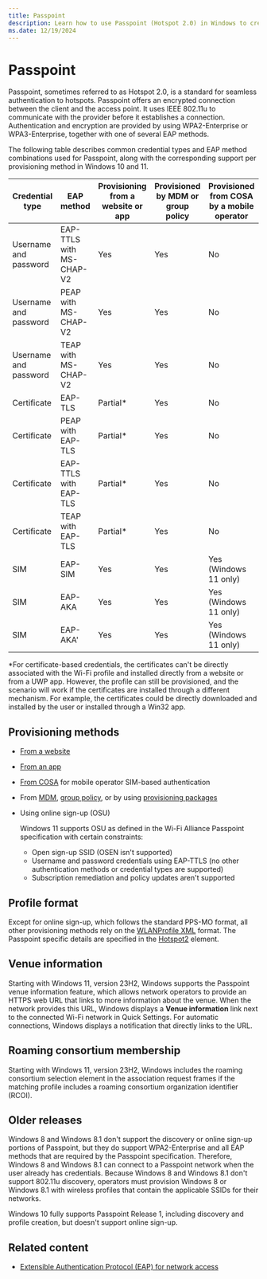 ```yaml
---
title: Passpoint
description: Learn how to use Passpoint (Hotspot 2.0) in Windows to create an encrypted connection between the client and the access point.
ms.date: 12/19/2024
---
```


# Passpoint

Passpoint, sometimes referred to as Hotspot 2.0, is a standard for seamless authentication to hotspots. Passpoint offers an encrypted connection between the client and the access point. It uses IEEE 802.11u to communicate with the provider before it establishes a connection. Authentication and encryption are provided by using WPA2-Enterprise or WPA3-Enterprise, together with one of several EAP methods.

The following table describes common credential types and EAP method combinations used for Passpoint, along with the corresponding support per provisioning method in Windows 10 and 11.

| **Credential type** | **EAP method** | **Provisioning from a website or app** | **Provisioned by MDM or group policy** | **Provisioned from COSA by a mobile operator** | **Online sign-up** |
|----|----|----|----|----|----|
| Username and password | EAP-TTLS with MS-CHAP-V2 | Yes | Yes | No | Yes (Windows 11 only) |
| Username and password | PEAP with MS-CHAP-V2 | Yes | Yes | No | No |
| Username and password | TEAP with MS-CHAP-V2 | Yes | Yes | No | No |
| Certificate | EAP-TLS | Partial\* | Yes | No | No |
| Certificate | PEAP with EAP-TLS | Partial\* | Yes | No | No |
| Certificate | EAP-TTLS with EAP-TLS | Partial\* | Yes | No | No |
| Certificate | TEAP with EAP-TLS | Partial\* | Yes | No | No |
| SIM | EAP-SIM | Yes | Yes | Yes (Windows 11 only) | No |
| SIM | EAP-AKA | Yes | Yes | Yes (Windows 11 only) | No |
| SIM | EAP-AKA' | Yes | Yes | Yes (Windows 11 only) | No |

\*For certificate-based credentials, the certificates can't be directly associated with the Wi-Fi profile and installed directly from a website or from a UWP app. However, the profile can still be provisioned, and the scenario will work if the certificates are installed through a different mechanism. For example, the certificates could be directly downloaded and installed by the user or installed through a Win32 app.

## Provisioning methods

  - [From a website](/windows/win32/nativewifi/prov-wifi-profile-via-website)
  - [From an app](./account-provisioning.md#wi-fi-information)
  - [From COSA](cosa-database.md) for mobile operator SIM-based authentication
  - From [MDM](/windows/client-management/mdm/wifi-csp), [group policy](/previous-versions/windows/it-pro/windows-server-2012-R2-and-2012/hh994701(v=ws.11)), or by using [provisioning packages](/windows/configuration/provisioning-packages/provisioning-packages)
  - Using online sign-up (OSU)

    Windows 11 supports OSU as defined in the Wi-Fi Alliance Passpoint specification with certain constraints:
    - Open sign-up SSID (OSEN isn't supported)
    - Username and password credentials using EAP-TTLS (no other authentication methods or credential types are supported)
    - Subscription remediation and policy updates aren't supported

## Profile format

Except for online sign-up, which follows the standard PPS-MO format, all other provisioning methods rely on the [WLANProfile XML](/windows/win32/nativewifi/wireless-profile-samples) format. The Passpoint specific details are specified in the [Hotspot2](/windows/win32/nativewifi/wlan-profileschema-hotspot2-wlanprofile-element) element.

## Venue information

Starting with Windows 11, version 23H2, Windows supports the Passpoint venue information feature, which allows network operators to provide an HTTPS web URL that links to more information about the venue. When the network provides this URL, Windows displays a **Venue information** link next to the connected Wi-Fi network in Quick Settings. For automatic connections, Windows displays a notification that directly links to the URL.

## Roaming consortium membership

Starting with Windows 11, version 23H2, Windows includes the roaming consortium selection element in the association request frames if the matching profile includes a roaming consortium organization identifier (RCOI).

## Older releases

Windows 8 and Windows 8.1 don't support the discovery or online sign-up portions of Passpoint, but they do support WPA2-Enterprise and all EAP methods that are required by the Passpoint specification. Therefore, Windows 8 and Windows 8.1 can connect to a Passpoint network when the user already has credentials. Because Windows 8 and Windows 8.1 don't support 802.11u discovery, operators must provision Windows 8 or Windows 8.1 with wireless profiles that contain the applicable SSIDs for their networks.

Windows 10 fully supports Passpoint Release 1, including discovery and profile creation, but doesn't support online sign-up.

## Related content

- [Extensible Authentication Protocol (EAP) for network access](/windows-server/networking/technologies/extensible-authentication-protocol/network-access)
